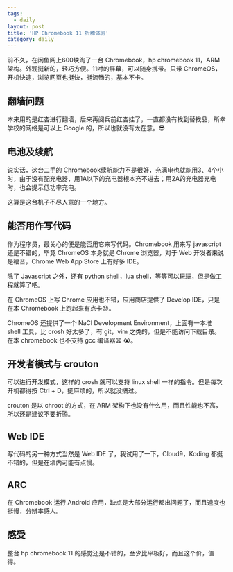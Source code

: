 ```yaml
---
tags:
  - daily
layout: post
title: 'HP Chromebook 11 折腾体验'
category: daily
---
```

前不久，在闲鱼网上600块淘了一台 Chromebook，hp chromebook 11，ARM 架构。外观挺新的，轻巧方便。11吋的屏幕，可以随身携带。只带 ChromeOS，开机快速，浏览网页也挺快，挺流畅的，基本不卡。

<!--more-->

## 翻墙问题

本来用的是红杏进行翻墙，后来再阅兵前红杏挂了，一直都没有找到替找品，所幸学校的网络是可以上 Google 的，所以也就没有太在意。:sunglasses:

## 电池及续航

说实话，这台二手的 Chromebook续航能力不是很好，充满电也就能用3、4个小时，由于没有配充电器，用1A以下的充电器根本充不进去；用2A的充电器充电时，也会提示低功率充电。

这算是这台机子不尽人意的一个地方。

## 能否用作写代码

作为程序员，最关心的便是能否用它来写代码。Chromebook 用来写 javascript 还是不错的，毕竟 ChromeOS 本身就是 Chrome 浏览器，对于 Web 开发者来说是福音，Chrome Web App Store 上有好多 IDE。

除了 Javascript 之外，还有 python shell，lua shell，等等可以玩玩，但是做工程就算了吧。

在 ChromeOS 上写 Chrome 应用也不错，应用商店提供了 Develop IDE，只是在本 Chromebook 上跑起来有点卡:worried:。

ChromeOS 还提供了一个 NaCl Development Environment，上面有一本堆 shell 工具，比 crosh 好太多了，有 git，vim 之类的，但是不能访问下载目录。在本 chromebook 也不支持 gcc 编译器:weary: :sob:。

## 开发者模式与 crouton

可以进行开发模式，这样的 crosh 就可以支持 linux shell 一样的指令。但是每次开机都得按 Ctrl + D，挺麻烦的，所以就没搞过。

crouton 是以 chroot 的方式，在 ARM 架构下也没有什么用，而且性能也不高，所以还是建议不要折腾。

## Web IDE

写代码的另一种方式当然是 Web IDE 了，我试用了一下，Cloud9，Koding 都挺不错的，但是在墙内可能有点慢。

## ARC

在 Chromebook 运行 Android 应用，缺点是大部分运行都出问题了，而且速度也挺慢，分辨率感人。

## 感受

整台 hp chromebook 11 的感觉还是不错的，至少比平板好，而且这个价，值得。